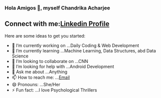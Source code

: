 ### Hola Amigos 👋, myself Chandrika Acharjee

## Connect with me:[Linkedin Profile](https://www.linkedin.com/in/chandrika-acharjee-2563a41ab)

Here are some ideas to get you started:

- 🔭 I’m currently working on ...Daily Coding & Web Development
- 🌱 I’m currently learning ...Machine Learning, Data Structures, abd Data Science
- 👯 I’m looking to collaborate on ...CNN
- 🤔 I’m looking for help with ...Android Development
- 💬 Ask me about ...Anything
- 📫 How to reach me: ...[Email](acharjeechandrika372@gmail.com)
- 😄 Pronouns: ...She/Her
- ⚡ Fun fact: ...I love Psychological Thrillers
